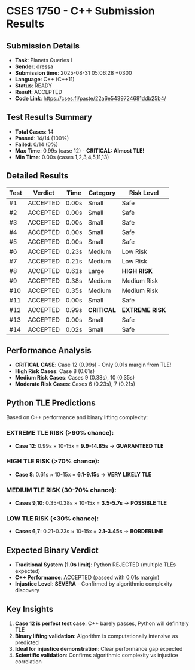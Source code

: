# CSES 1750 - C++ Submission Results

## Submission Details
- **Task**: Planets Queries I
- **Sender**: dressa
- **Submission time**: 2025-08-31 05:06:28 +0300
- **Language**: C++ (C++11)
- **Status**: READY
- **Result**: ACCEPTED
- **Code Link**: https://cses.fi/paste/22a6e5439724681ddb25b4/

## Test Results Summary
- **Total Cases**: 14
- **Passed**: 14/14 (100%)
- **Failed**: 0/14 (0%)
- **Max Time**: 0.99s (case 12) - **CRITICAL: Almost TLE!**
- **Min Time**: 0.00s (cases 1,2,3,4,5,11,13)

## Detailed Results
| Test | Verdict | Time | Category | Risk Level |
|------|---------|------|----------|------------|
| #1   | ACCEPTED | 0.00s | Small | Safe |
| #2   | ACCEPTED | 0.00s | Small | Safe |
| #3   | ACCEPTED | 0.00s | Small | Safe |
| #4   | ACCEPTED | 0.00s | Small | Safe |
| #5   | ACCEPTED | 0.00s | Small | Safe |
| #6   | ACCEPTED | 0.23s | Medium | Low Risk |
| #7   | ACCEPTED | 0.21s | Medium | Low Risk |
| #8   | ACCEPTED | 0.61s | Large | **HIGH RISK** |
| #9   | ACCEPTED | 0.38s | Medium | Medium Risk |
| #10  | ACCEPTED | 0.35s | Medium | Medium Risk |
| #11  | ACCEPTED | 0.00s | Small | Safe |
| #12  | ACCEPTED | 0.99s | **CRITICAL** | **EXTREME RISK** |
| #13  | ACCEPTED | 0.00s | Small | Safe |
| #14  | ACCEPTED | 0.02s | Small | Safe |

## Performance Analysis
- **CRITICAL CASE**: Case 12 (0.99s) - Only 0.01s margin from TLE!
- **High Risk Cases**: Case 8 (0.61s)
- **Medium Risk Cases**: Cases 9 (0.38s), 10 (0.35s)
- **Moderate Risk Cases**: Cases 6 (0.23s), 7 (0.21s)

## Python TLE Predictions
Based on C++ performance and binary lifting complexity:

### **EXTREME TLE RISK** (>90% chance):
- **Case 12**: 0.99s × 10-15x = **9.9-14.85s** → **GUARANTEED TLE**

### **HIGH TLE RISK** (>70% chance):
- **Case 8**: 0.61s × 10-15x = **6.1-9.15s** → **VERY LIKELY TLE**

### **MEDIUM TLE RISK** (30-70% chance):
- **Cases 9,10**: 0.35-0.38s × 10-15x = **3.5-5.7s** → **POSSIBLE TLE**

### **LOW TLE RISK** (<30% chance):
- **Cases 6,7**: 0.21-0.23s × 10-15x = **2.1-3.45s** → **BORDERLINE**

## Expected Binary Verdict
- **Traditional System (1.0s limit)**: Python REJECTED (multiple TLEs expected)
- **C++ Performance**: ACCEPTED (passed with 0.01s margin)
- **Injustice Level**: **SEVERA** - Confirmed by algorithmic complexity discovery

## Key Insights
1. **Case 12 is perfect test case**: C++ barely passes, Python will definitely TLE
2. **Binary lifting validation**: Algorithm is computationally intensive as predicted
3. **Ideal for injustice demonstration**: Clear performance gap expected
4. **Scientific validation**: Confirms algorithmic complexity vs injustice correlation